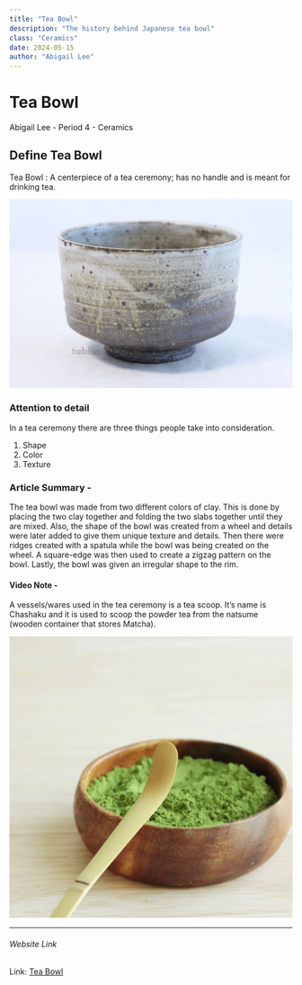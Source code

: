 ```yaml
---
title: "Tea Bowl"
description: "The history behind Japanese tea bowl"
class: "Ceramics"
date: 2024-05-15
author: "Abigail Lee"
---
```


# Tea Bowl

Abigail Lee - Period 4 - Ceramics

## Define Tea Bowl

Tea Bowl
: A centerpiece of a tea ceremony; has no handle and is meant for drinking tea.

![Tea Bowl](images/teabowl.jpg)

### Attention to detail

In a tea ceremony there are three things people take into consideration.

1. Shape
1. Color
1. Texture

### Article Summary -

The tea bowl was made from two different colors of clay. This is done by placing the two clay together and folding the two slabs together until they are mixed. Also, the shape of the bowl was created from a wheel and details were later added to give them unique texture and details. Then there were ridges created with a spatula while the bowl was being created on the wheel. A square-edge was then used to create a zigzag pattern on the bowl. Lastly, the bowl was given an irregular shape to the rim.

#### Video Note -

A vessels/wares used in the tea ceremony is a tea scoop. It’s name is Chashaku and it is used to scoop the powder tea from the natsume (wooden container that stores Matcha).

![Tea Bowl](images/chashakuscoop.png)

---

###### Website Link

Link: [Tea Bowl](https://www.denverartmuseum.org/en/edu/object/tea-bowl)
